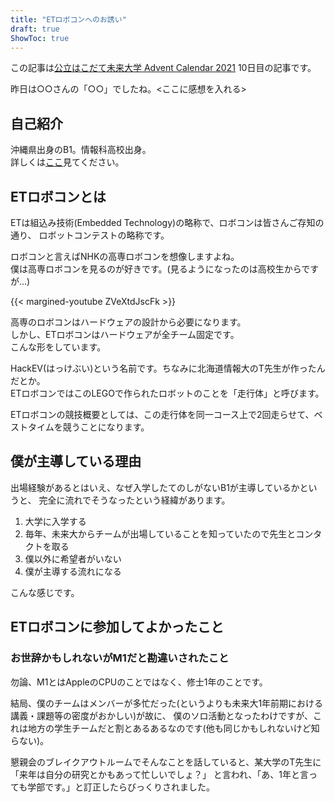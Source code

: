 ```yaml
---
title: "ETロボコンへのお誘い"
draft: true
ShowToc: true
---
```


この記事は[公立はこだて未来大学 Advent Calendar 2021](https://adventar.org/calendars/6526) 10日目の記事です。

昨日は○○さんの「○○」でしたね。<ここに感想を入れる>

## 自己紹介
沖縄県出身のB1。情報科高校出身。  
詳しくは[ここ](/about/)見てください。

## ETロボコンとは
ETは組込み技術(Embedded Technology)の略称で、ロボコンは皆さんご存知の通り、
ロボットコンテストの略称です。

ロボコンと言えばNHKの高専ロボコンを想像しますよね。  
僕は高専ロボコンを見るのが好きです。(見るようになったのは高校生からですが...)

{{< margined-youtube ZVeXtdJscFk >}}

高専のロボコンはハードウェアの設計から必要になります。  
しかし、ETロボコンはハードウェアが全チーム固定です。  
こんな形をしています。


HackEV(はっけぶい)という名前です。ちなみに北海道情報大のT先生が作ったんだとか。  
ETロボコンではこのLEGOで作られたロボットのことを「走行体」と呼びます。

ETロボコンの競技概要としては、この走行体を同一コース上で2回走らせて、ベストタイムを競うことになります。

## 僕が主導している理由
出場経験があるとはいえ、なぜ入学したてのしがないB1が主導しているかというと、
完全に流れでそうなったという経緯があります。

1. 大学に入学する
2. 毎年、未来大からチームが出場していることを知っていたので先生とコンタクトを取る
3. 僕以外に希望者がいない
4. 僕が主導する流れになる

こんな感じです。

## ETロボコンに参加してよかったこと

### お世辞かもしれないがM1だと勘違いされたこと
勿論、M1とはAppleのCPUのことではなく、修士1年のことです。

結局、僕のチームはメンバーが多忙だった(というよりも未来大1年前期における講義・課題等の密度がおかしい)が故に、
僕のソロ活動となったわけですが、これは地方の学生チームだと割とあるあるなのです(他も同じかもしれないけど知らない)。

懇親会のブレイクアウトルームでそんなことを話していると、某大学のT先生に「来年は自分の研究とかもあって忙しいでしょ？」
と言われ、「あ、1年と言っても学部です。」と訂正したらびっくりされました。
